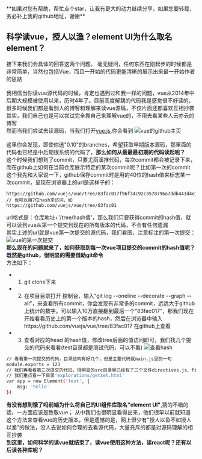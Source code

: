 <br>
<br>
**如果对您有帮助，帮忙点个star，让我有更大的动力继续分享，如果您要转载，务必补上我的github地址，谢谢**
<br>

科学读vue，授人以渔？element UI为什么取名element？
--- 
接下来我们会具体的回答这两个问题。
毫无疑问，任何东西在刚起步的时候都是非常简单，当然也包括Vue，而且一开始的代码更能清晰的展示出来最一开始作者的思路      
<br>
我相信当你读vue源代码的时候，肯定也遇到过和我一样的问题，vue从2014年中后期大规模被使用以来，历时4年了。目前高度解耦的代码我是感觉很不好读的，很多时候我们都是看别人的博客和理解来读vue源码，不仅片面还都喜欢互相抄袭       
其实，我们自己也是可以尝试完全靠自己来理解vue的，不用去看某些人云亦云的博客     
然而当我们尝试去读源码，当我们打开[vue.js](https://github.com/vuejs/vue),你会看到
![vue的github主页](http://7xl4c6.com1.z0.glb.clouddn.com/FiaRUXW8uTUs_m8UQL1yNyKozBwu)
<br>     
这里你会发现，即使你选"0.10"的branches，希望获取早期版本源码，那里面的代码也已经是中后期很系统的代码了，**那么如何从最最最初期的代码读起呢？**        
这个时候我们想到了commit，只要尤雨溪推代码，每次commit都会被记录下来，而在github上如何在当前仓库展示特定的某次commit呢？比如第一次的commit        
这个我先和大家说一下，github保存commit时是用的40位的hash值来标志某一次commit，呈现在浏览器上的url是这样子的：
```bahs
https://github.com/vuejs/vue/tree/83fac017f96f34c92c3578796a7ddb443d4e1f17
// 也可以用7位hash来访问，如
https://github.com/vuejs/vue/tree/83fac01
```
url格式是：仓库地址+'/tree/hash值'，那么我们只要获得commit的hash值，就可以读到vue从第一个提交到现在的所有版本的代码，不会有任何遗漏        
其实上述的url就是vue第一次提交的源代码，我们看图，注意标注的第一次提交：
![vue的第一次提交](http://7xl4c6.com1.z0.glb.clouddn.com/FnMSjLvqUx99YYk4Jy2k3L5VUhkn)        
**那么现在的问题就来了，如何获取到每一次vue项目提交的commit的hash值呢？既然是github，很明显的需要借助git命令**        
方法如下：
- 1. git clone下来
- 2. 在项目目录打开 控制台，输入“git log --oneline --decorate --graph --all”，来查看所有commit，你会发现有非常多的commit，远远大于github上统计的数字。可以输入10万直接翻到最后一个“83fac017”，那我们现在开始看看历史上的第一个版本的hash，然后在浏览器中输入https://github.com/vuejs/vue/tree/83fac017 在github上查看
- 3. 查看对应的head 的hash值，修改tree后面的值访问即可，我们找几个提交的代码来看看(test目录都是测试代码，可以不看)
![查看hash](http://7xl4c6.com1.z0.glb.clouddn.com/FsWUczxuJLMhHpG7qW9NbcEvv7xx)

```bash
// 看看第一次提交的代码，目录结构有好几个，但是主要代码就main.js里的一句
module.exports = 123
// 我们再看看第三次提交的代码，很明显的src目录里已经有了三个文件directives.js、filters.js、main.js；这部分可以自己去看
// 我们重点看一下目录'explorations/getset.html'
var app = new Element('test', {
    msg: 'hello'
})
```
**有没有想到饿了吗前端为什么将自己的UI组件库取名"element UI"**,猜的不错的话，一方面应该是致敬vue；
从中我们也很明显看得出来，他们很早以前就知道这个方法来查看vue的历史版本，但是遗憾的是，网上很少有"授人以鱼不如授人以渔"的做法，没人去说如何合理的去看源代码，大量充斥的都是对源码理解的相互抄袭      
**到这里，如何科学的读vue就结束了，读vue使用这种方法，读react呢？还有以后读各种库呢？**
  